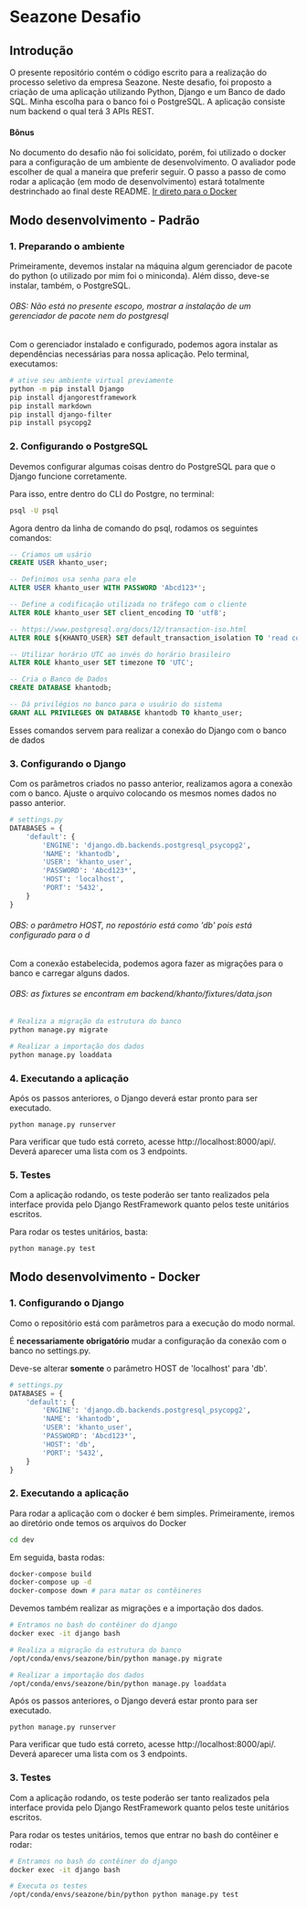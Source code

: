 # Seazone Desafio

## Introdução

O presente repositório contém o código escrito para a realização do processo seletivo da empresa Seazone. Neste desafio, foi proposto a criação de uma aplicação utilizando Python, Django e um Banco de dado SQL. Minha escolha para o banco foi o PostgreSQL. A aplicação consiste num backend o qual terá 3 APIs REST.

#### Bônus
No documento do desafio não foi solicidato, porém, foi utilizado o docker para a configuração de um ambiente de desenvolvimento. O avaliador pode escolher de qual a maneira que preferir seguir. O passo a passo de como rodar a aplicação (em modo de desenvolvimento) estará totalmente destrinchado ao final deste README. [Ir direto para o Docker](#modo-desenvolvimento---docker)

## Modo desenvolvimento - Padrão

### 1. Preparando o ambiente

Primeiramente, devemos instalar na máquina algum gerenciador de pacote do python (o utilizado por mim foi o miniconda). Além disso, deve-se instalar, também, o PostgreSQL.
###### OBS: Não está no presente escopo, mostrar a instalação de um gerenciador de pacote nem do postgresql

Com o gerenciador instalado e configurado, podemos agora instalar as dependências necessárias para nossa aplicação. Pelo terminal, executamos:

``` sh
# ative seu ambiente virtual previamente
python -m pip install Django
pip install djangorestframework
pip install markdown
pip install django-filter
pip install psycopg2
```

### 2. Configurando o PostgreSQL
Devemos configurar algumas coisas dentro do PostgreSQL para que o Django funcione corretamente.

Para isso, entre dentro do CLI do Postgre, no terminal:
``` sh
psql -U psql
```

Agora dentro da linha de comando do psql, rodamos os seguintes comandos:

```sql
-- Criamos um usário
CREATE USER khanto_user;

-- Definimos usa senha para ele
ALTER USER khanto_user WITH PASSWORD 'Abcd123*';

-- Define a codificação utilizada no tráfego com o cliente
ALTER ROLE khanto_user SET client_encoding TO 'utf8';

-- https://www.postgresql.org/docs/12/transaction-iso.html
ALTER ROLE ${KHANTO_USER} SET default_transaction_isolation TO 'read committed';

-- Utilizar horário UTC ao invés do horário brasileiro
ALTER ROLE khanto_user SET timezone TO 'UTC';

-- Cria o Banco de Dados
CREATE DATABASE khantodb;

-- Dá privilégios no banco para o usuário do sistema
GRANT ALL PRIVILEGES ON DATABASE khantodb TO khanto_user;
```

Esses comandos servem para realizar a conexão do Django com o banco de dados

### 3. Configurando o Django

Com os parâmetros criados no passo anterior, realizamos agora a conexão com o banco. Ajuste o arquivo colocando os mesmos nomes dados no passo anterior.

```py
# settings.py
DATABASES = {
    'default': {
        'ENGINE': 'django.db.backends.postgresql_psycopg2',
        'NAME': 'khantodb',
        'USER': 'khanto_user',
        'PASSWORD': 'Abcd123*',
        'HOST': 'localhost',
        'PORT': '5432',
    }
}
```
###### OBS: o parâmetro HOST, no repostório está como 'db' pois está configurado para o d

Com a conexão estabelecida, podemos agora fazer as migrações para o banco e carregar alguns dados.

###### OBS: as fixtures se encontram em backend/khanto/fixtures/data.json

```py
# Realiza a migração da estrutura do banco
python manage.py migrate

# Realizar a importação dos dados
python manage.py loaddata
```

### 4. Executando a aplicação

Após os passos anteriores, o Django deverá estar pronto para ser executado.

```
python manage.py runserver
```

Para verificar que tudo está correto, acesse http://localhost:8000/api/. Deverá aparecer uma lista com os 3 endpoints.

### 5. Testes

Com a aplicação rodando, os teste poderão ser tanto realizados pela interface provida pelo Django RestFramework quanto pelos teste unitários escritos.

Para rodar os testes unitários, basta:

```sh
python manage.py test
```

## Modo desenvolvimento - Docker

### 1. Configurando o Django

Como o repositório está com parâmetros para a execução do modo normal.

É **necessariamente obrigatório** mudar a configuração da conexão com o banco no settings.py. 

Deve-se alterar **somente** o parâmetro HOST de 'localhost' para 'db'.

```py
# settings.py
DATABASES = {
    'default': {
        'ENGINE': 'django.db.backends.postgresql_psycopg2',
        'NAME': 'khantodb',
        'USER': 'khanto_user',
        'PASSWORD': 'Abcd123*',
        'HOST': 'db',
        'PORT': '5432',
    }
}
```

### 2. Executando a aplicação

Para rodar a aplicação com o docker é bem simples. Primeiramente, iremos ao diretório onde temos os arquivos do Docker

```sh
cd dev
```

Em seguida, basta rodas:

```sh
docker-compose build
docker-compose up -d
docker-compose down # para matar os contêineres
```

Devemos também realizar as migrações e a importação dos dados.

```sh
# Entramos no bash do contêiner do django
docker exec -it django bash

# Realiza a migração da estrutura do banco
/opt/conda/envs/seazone/bin/python manage.py migrate

# Realizar a importação dos dados
/opt/conda/envs/seazone/bin/python manage.py loaddata

```

Após os passos anteriores, o Django deverá estar pronto para ser executado.

```
python manage.py runserver
```

Para verificar que tudo está correto, acesse http://localhost:8000/api/. Deverá aparecer uma lista com os 3 endpoints.

### 3. Testes

Com a aplicação rodando, os teste poderão ser tanto realizados pela interface provida pelo Django RestFramework quanto pelos teste unitários escritos.

Para rodar os testes unitários, temos que entrar no bash do contêiner e rodar:

```sh
# Entramos no bash do contêiner do django
docker exec -it django bash

# Executa os testes
/opt/conda/envs/seazone/bin/python python manage.py test
```
